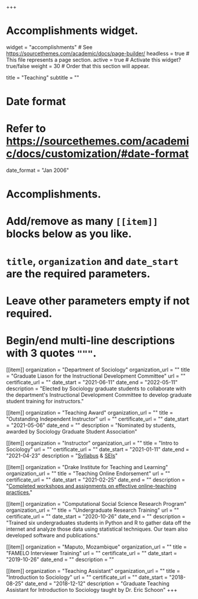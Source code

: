 +++
# Accomplishments widget.
widget = "accomplishments"  # See https://sourcethemes.com/academic/docs/page-builder/
headless = true  # This file represents a page section.
active = true  # Activate this widget? true/false
weight = 30  # Order that this section will appear.

title = "Teaching"
subtitle = ""

# Date format
#   Refer to https://sourcethemes.com/academic/docs/customization/#date-format
date_format = "Jan 2006"

# Accomplishments.
#   Add/remove as many `[[item]]` blocks below as you like.
#   `title`, `organization` and `date_start` are the required parameters.
#   Leave other parameters empty if not required.
#   Begin/end multi-line descriptions with 3 quotes `"""`.

[[item]]
  organization = "Department of Sociology"
  organization_url = ""
  title = "Graduate Liason for the Instructional Development Committee"
  url = ""
  certificate_url = ""
  date_start = "2021-06-11"
  date_end = "2022-05-11"
  description = "Elected by Sociology graduate students to collaborate with the department's Instructional Development Committee to develop graduate student training for instructors."

[[item]]
  organization = "Teaching Award"
  organization_url = ""
  title = "Outstanding Independent Instructor"
  url = ""
  certificate_url = ""
  date_start = "2021-05-06"
  date_end = ""
  description = "Nominated by students, awarded by Sociology Graduate Student Association"

[[item]]
  organization = "Instructor"
  organization_url = ""
  title = "Intro to Sociology"
  url = ""
  certificate_url = ""
  date_start = "2021-01-11"
  date_end = "2021-04-23"
  description = "[Syllabus](/teaching/presentations/IntroToSoc_Spr2021_Axxe_20210119.pdf) & [SEIs](Intro_Spr2021.pdf)"

[[item]]
  organization = "Drake Institute for Teaching and Learning"
  organization_url = ""
  title = "Teaching Online Endorsement"
  url = ""
  certificate_url = ""
  date_start = "2021-02-25"
  date_end = ""
  description = "[Completed workshops and assignments on effective online-teaching practices.](/Teaching/presentations/OnlineTeaching.pdf)"

[[item]]
  organization = "Computational Social Science Research Program"
  organization_url = ""
  title = "Undergraduate Research Training"
  url = ""
  certificate_url = ""
  date_start = "2020-10-26"
  date_end = ""
  description = "Trained six undergraduates students in Python and R to gather data off the internet and analyze those data using statistical techniques. Our team also developed software and publications."

[[item]]
  organization = "Maputo, Mozambique"
  organization_url = ""
  title = "FAMELO Interviewer Training"
  url = ""
  certificate_url = ""
  date_start = "2019-10-26"
  date_end = ""
  description = ""

[[item]]
  organization = "Teaching Assistant"
  organization_url = ""
  title = "Introduction to Sociology"
  url = ""
  certificate_url = ""
  date_start = "2018-08-25"
  date_end = "2018-12-12"
  description = "Graduate Teaching Assistant for Introduction to Sociology taught by Dr. Eric Schoon"
+++